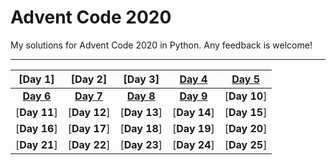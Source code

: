 # Advent Code 2020
My solutions for Advent Code 2020 in Python. Any feedback is welcome!
___
|[Day 1]|[Day 2]|[Day 3]|[Day 4](4/main.py)|[Day 5](5/main.py)|
| :---: | :---: | :---: | :---: | :---: |
|[**Day 6**](6/main.py)|[**Day 7**](7/main.py)|[**Day 8**](8/main.py)|[**Day 9**](9/main.py)|[**Day 10**]|
|[**Day 11**]|[**Day 12**]|[**Day 13**]|[**Day 14**]|[**Day 15**]|
|[**Day 16**]|[**Day 17**]|[**Day 18**]|[**Day 19**]|[**Day 20**]|
|[**Day 21**]|[**Day 22**]|[**Day 23**]|[**Day 24**]|[**Day 25**]|

